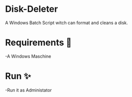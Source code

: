 # Disk-Deleter
A Windows Batch Script witch can format and cleans a disk.

# Requirements 🧾
-A Windows Maschine

# Run ✨
-Run it as Administator
